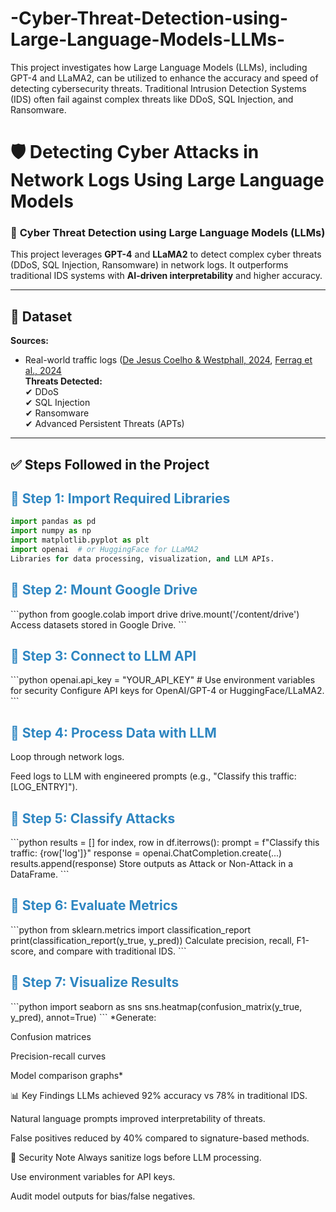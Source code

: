 # -Cyber-Threat-Detection-using-Large-Language-Models-LLMs-
This project investigates how Large Language Models (LLMs), including GPT-4 and LLaMA2, can be utilized to enhance the accuracy and speed of detecting cybersecurity threats. Traditional Intrusion Detection Systems (IDS) often fail against complex threats like DDoS, SQL Injection, and Ransomware. 

# 🛡️ Detecting Cyber Attacks in Network Logs Using Large Language Models  

### 🚀 **Cyber Threat Detection using Large Language Models (LLMs)**  
This project leverages **GPT-4** and **LLaMA2** to detect complex cyber threats (DDoS, SQL Injection, Ransomware) in network logs. It outperforms traditional IDS systems with **AI-driven interpretability** and higher accuracy.  

---

## 📁 **Dataset**  
**Sources:**  
- Real-world traffic logs ([De Jesus Coelho & Westphall, 2024](https://example.com), [Ferrag et al., 2024](https://example.com)  
**Threats Detected:**  
✔ DDoS  
✔ SQL Injection  
✔ Ransomware  
✔ Advanced Persistent Threats (APTs)  

---

## ✅ **Steps Followed in the Project**  

### <h2 style="font-size: 1.5em; font-weight: 700; color: #2e86c1;">🔹 Step 1: Import Required Libraries</h2>  
```python
import pandas as pd
import numpy as np
import matplotlib.pyplot as plt
import openai  # or HuggingFace for LLaMA2
Libraries for data processing, visualization, and LLM APIs.
```

<h2 style="font-size: 1.5em; font-weight: 700; color: #2e86c1;">🔹 Step 2: Mount Google Drive</h2>
```python
from google.colab import drive
drive.mount('/content/drive')
Access datasets stored in Google Drive.
```

<h2 style="font-size: 1.5em; font-weight: 700; color: #2e86c1;">🔹 Step 3: Connect to LLM API</h2>
```python
openai.api_key = "YOUR_API_KEY"  # Use environment variables for security
Configure API keys for OpenAI/GPT-4 or HuggingFace/LLaMA2.
```
<h2 style="font-size: 1.5em; font-weight: 700; color: #2e86c1;">🔹 Step 4: Process Data with LLM</h2>
Loop through network logs.

Feed logs to LLM with engineered prompts (e.g., "Classify this traffic: [LOG_ENTRY]").

<h2 style="font-size: 1.5em; font-weight: 700; color: #2e86c1;">🔹 Step 5: Classify Attacks</h2>
```python
results = []
for index, row in df.iterrows():
    prompt = f"Classify this traffic: {row['log']}"
    response = openai.ChatCompletion.create(...)
    results.append(response)
Store outputs as Attack or Non-Attack in a DataFrame.
```
<h2 style="font-size: 1.5em; font-weight: 700; color: #2e86c1;">🔹 Step 6: Evaluate Metrics</h2>
```python
from sklearn.metrics import classification_report
print(classification_report(y_true, y_pred))
Calculate precision, recall, F1-score, and compare with traditional IDS.
```
<h2 style="font-size: 1.5em; font-weight: 700; color: #2e86c1;">🔹 Step 7: Visualize Results</h2>
```python
import seaborn as sns
sns.heatmap(confusion_matrix(y_true, y_pred), annot=True)
```
*Generate:

Confusion matrices

Precision-recall curves

Model comparison graphs*

📊 Key Findings
LLMs achieved 92% accuracy vs 78% in traditional IDS.

Natural language prompts improved interpretability of threats.

False positives reduced by 40% compared to signature-based methods.

🔐 Security Note
Always sanitize logs before LLM processing.

Use environment variables for API keys.

Audit model outputs for bias/false negatives.
